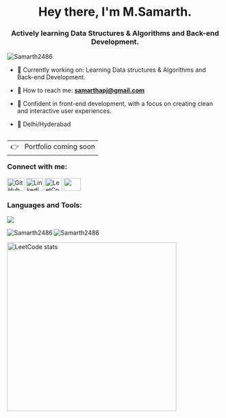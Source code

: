 <div>
<h1 align="center">Hey there, I'm M.Samarth.</h1>
<h3 align="center">Actively learning Data Structures & Algorithms and Back-end Development.</h3>

<p align="left"> <img src="https://komarev.com/ghpvc/?username=Samarth2486&label=Profile%20views&color=0e75b6&style=flat" alt="Samarth2486" /> </p>

- 🌟 Currently working on: Learning Data structures & Algorithms and Back-end Development.

- 🏢 How to reach me: **samarthapj@gmail.com**

- 🤝 Confident in front-end development, with a focus on creating clean and interactive user experiences.
- 🏡 Delhi/Hyderabad

<a href="#" target="_blank">
<table align="right">
  <tr>
    <td>
        👉 &nbsp;&nbsp;Portfolio coming soon
    </td>
  </tr>
</table>
</a>

<h3 align="left">Connect with me:</h3>
<p align="left">
<a href="https://github.com/Samarth2486" target="blank"><img align="center" src="https://cdn.jsdelivr.net/npm/simple-icons@v3/icons/github.svg" alt="GitHub" height="30" width="40" /></a>
<a href="https://www.linkedin.com/in/m-samarth-584a19248/" target="blank"><img align="center" src="https://raw.githubusercontent.com/rahuldkjain/github-profile-readme-generator/master/src/images/icons/Social/linked-in-alt.svg" alt="LinkedIn" height="30" width="40" /></a>
<a href="https://leetcode.com/bitwarrior3a5" target="blank"><img align="center" src="https://raw.githubusercontent.com/rahuldkjain/github-profile-readme-generator/master/src/images/icons/Social/leet-code.svg" alt="LeetCode" height="30" width="40" /></a>
<a href="https://codeforces.com/profile/samarthkl3a5" target="blank"><img align="center" src="https://encrypted-tbn0.gstatic.com/images?q=tbn:ANd9GcQFtDsTEfs3adnrB-FjulnTaSH6mMoP_7ea_g&s" height="30" width="40" /></a>
</p>

<h3 align="left">Languages and Tools:</h3>
<p align="left"> 
  <img src="https://skillicons.dev/icons?i=html,css,js,react,mysql,python,cpp,git,vscode" />
</p>

<p><img align="left" src="https://github-readme-stats.vercel.app/api/top-langs?username=Samarth2486&show_icons=true&locale=en&layout=compact" alt="Samarth2486" /></p>

<p><img align="center" src="https://github-readme-streak-stats.herokuapp.com/?user=Samarth2486&" alt="Samarth2486" /></p>

<p>
<a href="https://leetcode.com/bitwarrior3a5"><img width="395px" align="center" alt="LeetCode stats" src="https://leetcard.jacoblin.cool/bitwarrior3a5?ext=contest"/></a>
</p>
</div>
